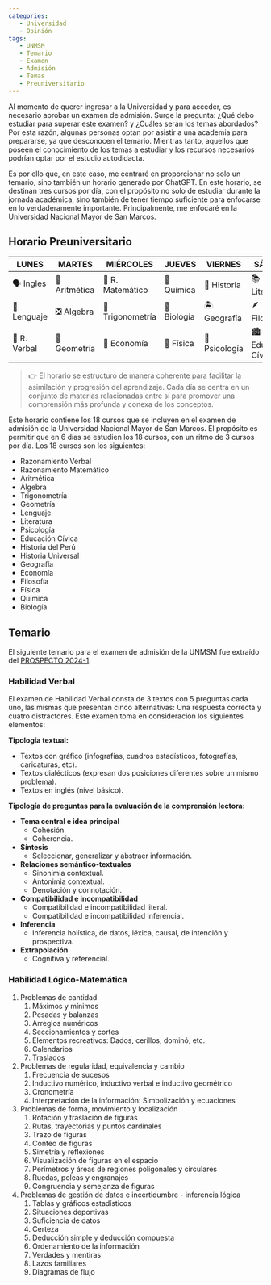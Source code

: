 ```yaml
---
categories: 
   - Universidad
   - Opinión
tags:
   - UNMSM
   - Temario
   - Examen
   - Admisión
   - Temas
   - Preuniversitario
---
```


Al momento de querer ingresar a la Universidad y para acceder, es necesario aprobar un examen de admisión. Surge la pregunta: ¿Qué debo estudiar para superar este examen? y ¿Cuáles serán los temas abordados? Por esta razón, algunas personas optan por asistir a una academia para prepararse, ya que desconocen el temario. Mientras tanto, aquellos que poseen el conocimiento de los temas a estudiar y los recursos necesarios podrían optar por el estudio autodidacta.

Es por ello que, en este caso, me centraré en proporcionar no solo un temario, sino también un horario generado por ChatGPT. En este horario, se destinan tres cursos por día, con el propósito no solo de estudiar durante la jornada académica, sino también de tener tiempo suficiente para enfocarse en lo verdaderamente importante. Principalmente, me enfocaré en la Universidad Nacional Mayor de San Marcos.

## Horario Preuniversitario

| **LUNES** | **MARTES** | **MIÉRCOLES** | **JUEVES** | **VIERNES** | **SÁBADO** |
|----------|----------|----------|----------|----------|----------|
| 🗣️ Ingles   | 🔢 Aritmética  | 🧠 R. Matemático   | 🧪 Química   | 🛶 Historia   | 📚 Literatura  |
| 👅 Lenguaje    | ❎ Algebra  | 📐 Trigonometría   | 🦠 Biología   | 🏝️ Geografía | 🪶 Filosofía   |
| 📖 R. Verbal   | 📏 Geometría  | 💱 Economía  | 🚅 Física  | 🥼 Psicología  | 🏙️ Educación Cívica  |

> 👉 El horario se estructuró de manera coherente para facilitar la asimilación y progresión del aprendizaje. Cada día se centra en un conjunto de materias relacionadas entre sí para promover una comprensión más profunda y conexa de los conceptos.

Este horario contiene los 18 cursos que se incluyen en el examen de admisión de la Universidad Nacional Mayor de San Marcos. El propósito es permitir que en 6 días se estudien los 18 cursos, con un ritmo de 3 cursos por día. Los 18 cursos son los siguientes:

- Razonamiento Verbal
- Razonamiento Matemático
- Aritmética
- Álgebra
- Trigonometría
- Geometría
- Lenguaje
- Literatura
- Psicología
- Educación Cívica
- Historia del Perú
- Historia Universal
- Geografía
- Economía
- Filosofía
- Física
- Química
- Biología

## Temario 
El siguiente temario para el examen de admisión de la UNMSM fue extraído del [PROSPECTO 2024-1](https://drive.google.com/file/d/1O4B9GwCSj_Nqj0mslzIuVAXhw3nTf8Ib/view?usp=drive_link):

### Habilidad Verbal
El examen de Habilidad Verbal consta de 3 textos con 5 preguntas cada uno, las mismas que
presentan cinco alternativas: Una respuesta correcta y cuatro distractores. Este examen
toma en consideración los siguientes elementos:

**Tipología textual:**
- Textos con gráfico (infografías, cuadros estadísticos, fotografías, caricaturas, etc).
- Textos dialécticos (expresan dos posiciones diferentes sobre un mismo problema).
- Textos en inglés (nivel básico).

**Tipología de preguntas para la evaluación de la comprensión lectora:**
- **Tema central e idea principal**
    - Cohesión.
    - Coherencia.
- **Síntesis**
    - Seleccionar, generalizar y abstraer información.
- **Relaciones semántico-textuales**
    - Sinonimia contextual.
    - Antonimia contextual.
    - Denotación y connotación.
- **Compatibilidad e incompatibilidad**
    - Compatibilidad e incompatibilidad literal.
    - Compatibilidad e incompatibilidad inferencial.
- **Inferencia**
    - Inferencia holística, de datos, léxica, causal, de intención y prospectiva.
- **Extrapolación**
    - Cognitiva y referencial.

### Habilidad Lógico-Matemática
1. Problemas de cantidad
   1. Máximos y mínimos
   2. Pesadas y balanzas
   3. Arreglos numéricos
   4. Seccionamientos y cortes
   5. Elementos recreativos: Dados, cerillos, dominó, etc.
   6. Calendarios
   7. Traslados
2. Problemas de regularidad, equivalencia y cambio
   1. Frecuencia de sucesos
   2. Inductivo numérico, inductivo verbal e inductivo geométrico
   3. Cronometría
   4. Interpretación de la información: Simbolización y ecuaciones
3. Problemas de forma, movimiento y localización
   1. Rotación y traslación de figuras
   2. Rutas, trayectorias y puntos cardinales
   3. Trazo de figuras
   4. Conteo de figuras
   5. Simetría y reflexiones
   6. Visualización de figuras en el espacio
   7. Perímetros y áreas de regiones poligonales y circulares
   8. Ruedas, poleas y engranajes
   9. Congruencia y semejanza de figuras
4. Problemas de gestión de datos e incertidumbre - inferencia lógica
   1. Tablas y gráficos estadísticos
   2. Situaciones deportivas
   3. Suficiencia de datos
   4. Certeza
   5. Deducción simple y deducción compuesta
   6. Ordenamiento de la información
   7. Verdades y mentiras
   8. Lazos familiares
   9. Diagramas de flujo
